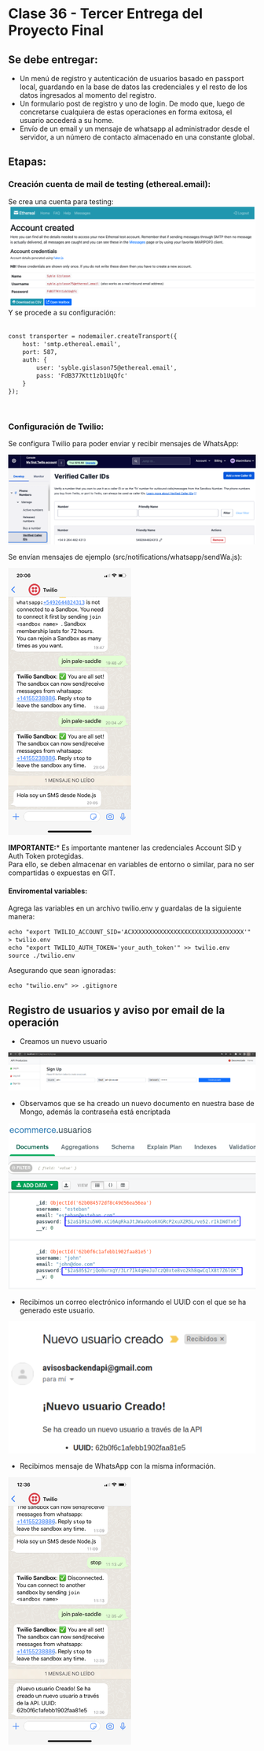 # Clase 36 - Tercer Entrega del Proyecto Final

## Se debe entregar:
- Un menú de registro y autenticación de usuarios basado en passport local, guardando en la
base de datos las credenciales y el resto de los datos ingresados al momento del registro.
- Un formulario post de registro y uno de login. De modo que, luego de concretarse cualquiera de estas operaciones en forma exitosa, el usuario accederá a su home.
- Envío de un email y un mensaje de whatsapp al administrador desde el servidor, a un número de contacto almacenado en una constante global.

## Etapas:

### Creación cuenta de mail de testing (ethereal.email):

Se crea una cuenta para testing:<br>
<img src="../Clase_36/imagesreadme/ethereal.png" alt="Nuevo email test"/>
<br>
Y se procede a su configuración:<br>
<br>
```
const transporter = nodemailer.createTransport({
    host: 'smtp.ethereal.email',
    port: 587,
    auth: {
        user: 'syble.gislason75@ethereal.email',
        pass: 'FdB377Ktt1zb1UqQfc'
    }
});
```
<br>

### Configuración de Twilio:

Se configura Twilio para poder enviar y recibir mensajes de WhatsApp:<br>

<img src="../Clase_36/imagesreadme/twilio_setup.png" alt="Twilio setup"/>
<br>

Se envían mensajes de ejemplo (src/notifications/whatsapp/sendWa.js):

<img src="../Clase_36/imagesreadme/twilio1.PNG" width= "250px" alt="Twilio ejemplo 1"/>
<br>

**IMPORTANTE:*** Es importante mantener las credenciales Account SID y Auth Token protegidas.<br>
Para ello, se deben almacenar en variables de entorno o similar, para no ser compartidas o expuestas en GIT.

#### Enviromental variables:
Agrega las variables en un archivo twilio.env y guardalas de la siguiente manera:

```
echo "export TWILIO_ACCOUNT_SID='ACXXXXXXXXXXXXXXXXXXXXXXXXXXXXXXXX'" > twilio.env
echo "export TWILIO_AUTH_TOKEN='your_auth_token'" >> twilio.env
source ./twilio.env
```

Asegurando que sean ignoradas:

```
echo "twilio.env" >> .gitignore
```

## Registro de usuarios y aviso por email de la operación

- Creamos un nuevo usuario

<img src="../Clase_36/imagesreadme/newUserSignUp.png" alt="Nuevo usuario ejemplo"/>

- Observamos que se ha creado un nuevo documento en nuestra base de Mongo, además la contraseña está encriptada

<img src="../Clase_36/imagesreadme/newUserHashedPassword.png" alt="Contraseña encriptada ejemplo"/>

- Recibimos un correo electrónico informando el UUID con el que se ha generado este usuario.

<img src="../Clase_36/imagesreadme/emailExample.png" width= "550px" alt="Nuevo usuaro email ejemplo"/>

- Recibimos mensaje de WhatsApp con la misma información.

<img src="../Clase_36/imagesreadme/twilio2.PNG" width= "250px" alt="Twilio ejemplo 2"/>